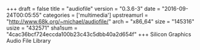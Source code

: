 +++
draft = false
title = "audiofile"
version = "0.3.6-3"
date = "2016-09-24T00:05:55"
categories = ['multimedia']
upstreamurl = "http://www.68k.org/~michael/audiofile/"
arch = "x86_64"
size = "145316"
usize = "432571"
sha1sum = "4cac36bcf724eccda100b23c43c5dbb40a2d654f"
+++
Silicon Graphics Audio File Library